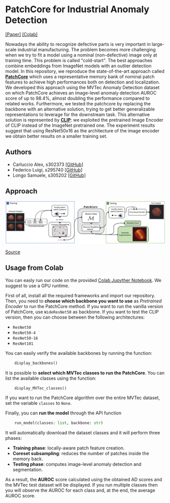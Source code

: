 
# PatchCore for Industrial Anomaly Detection


[[Paper]]() [[Colab]](https://colab.research.google.com/drive/1mNQly_8bWsa208bxplfphZHMygwgt2Dh?usp=sharing)

Nowadays the ability to recognize defective parts is very important in large-scale industrial manufacturing. The problem becomes more challenging when we try to fit a model using a nominal (non-defective) image only at training time. This problem is called "cold-start". 
The best approaches combine embeddings from ImageNet models with an outlier detection model. In this repository, we reproduce the state-of-the-art approach called [__PatchCore__](https://arxiv.org/abs/2106.08265) which uses a representative memory bank of nominal patch features to achieve high performances both on detection and localization. We developed this approach using the MVTec Anomaly Detection dataset on which PatchCore achieves an image-level anomaly detection AUROC score of up to 98.4\%, almost doubling the performance compared to related works. Furthermore, we tested the patchcore by replacing the backbone with an alternative solution, trying to get better generalizable representations to leverage for the downstream task. This alternative solution is represented by [__CLIP__](https://arxiv.org/abs/2103.00020): we exploited the pretrained Image Encoder of CLIP instead of the ImageNet pretrained one. The experiment results suggest that using ResNet50x16 as the architecture of the image encoder we obtain better results on a smaller training set.

## Authors  

- Carluccio Alex, s302373 [[GitHub]](https://github.com/LordAssalt)  
- Federico Luigi, s295740 [[GitHub]](https://github.com/LuigiFederico)  
- Longo Samuele, s305202 [[GitHub]](https://github.com/Clyde99x)  


## Approach 

![PatchCore approach](PatchCore_Architecture.png)

[Source](https://arxiv.org/abs/2106.08265)

## Usage from Colab

You can easly run our code on the provided [Colab Jupyther Notebook](https://colab.research.google.com/drive/1mNQly_8bWsa208bxplfphZHMygwgt2Dh?usp=sharing). We suggest to use a GPU runtime.

First of all, install all the required frameworks and import our repository. Then, you need to __choose which backbone you want to use__ as _Pretrained Encoder_ to run the PatchCore method.
If you want to run the vanilla version of PatchCore, use `WideResNet50` as backbone. If you want to test the CLIP version, then you can choose between the following architectures:

- `ResNet50`
- `ResNet50-4`
- `ResNet50-16`
- `ResNet101`

You can easily verify the available backbones by running the function:

```Python
    display_backbones()
```  


It is possible to __select which MVTec classes to run the PatchCore__. You can list the available classes using the function:

```Python
    display_MVTec_classes()
``` 

If you want to run the PatchCore algorithm over the entire MVTec dataset, set the variable `classes` to `None`. 

Finally, you can __run the model__ through the API function 

```Python
    run_model(classes: list, backbone: str)
``` 

It will automatically download the dataset classes and it will perform three phases:
- __Training phase__: locally-aware patch feature creation.
- __Coreset subsampling__: reduces the number of patches inside the memory back.
- __Testing phase__: computes image-level anomaly detection and segmentation.

As a result, the __AUROC__ score calculated using the obtained AD scores and the MVTec test dataset will be displayed. If you run multiple classes then you will observe the AUROC for each class and, at the end, the average AUROC score.